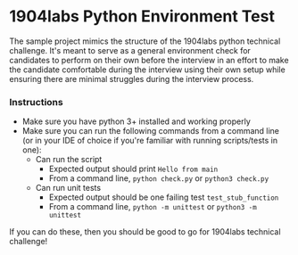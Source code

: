 # 1904labs Python Environment Test

The sample project mimics the structure of the 1904labs python technical challenge.  It's meant to serve as a general environment check for candidates to perform on their own before the interview in an effort to make the candidate comfortable during the interview using their own setup while ensuring there are minimal struggles during the interview process.

### Instructions
- Make sure you have python 3+ installed and working properly
- Make sure you can run the following commands from a command line (or in your IDE of choice if you're familiar with running scripts/tests in one):
  - Can run the script
    - Expected output should print `Hello from main`
    - From a command line, `python check.py` or `python3 check.py`
  - Can run unit tests
    - Expected output should be one failing test `test_stub_function`
    - From a command line, `python -m unittest` or `python3 -m unittest`

If you can do these, then you should be good to go for 1904labs technical challenge!
